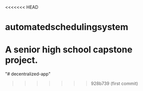 <<<<<<< HEAD
# automatedschedulingsystem
A senior high school capstone project.
=======
"# decentralized-app" 
>>>>>>> 928b739 (first commit)
